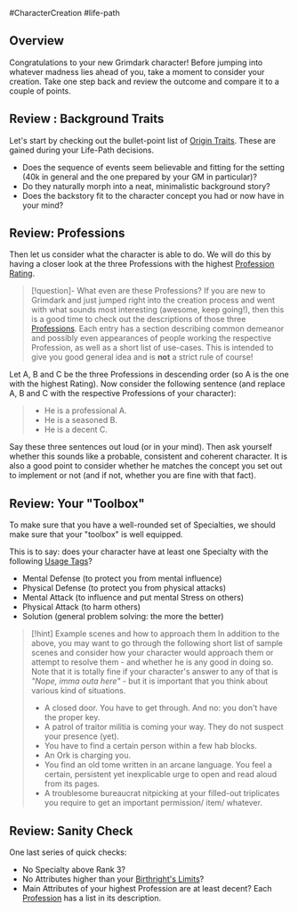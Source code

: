 #CharacterCreation #life-path 
## Overview
Congratulations to your new Grimdark character! Before jumping into whatever madness lies ahead of you, take a moment to consider your creation. Take one step back and review the outcome and compare it to a couple of points.

## Review : Background Traits
Let's start by checking out the bullet-point list of [Origin Traits](/Traits/Origin%20Trait.md). These are gained during your Life-Path decisions.
- Does the sequence of events seem believable and fitting for the setting (40k in general and the one prepared by your GM in particular)?
- Do they naturally morph into a neat, minimalistic background story?
- Does the backstory fit to the character concept you had or now have in your mind?

## Review: Professions
Then let us consider what the character is able to do. We will do this by having a closer look at the three Professions with the highest [Profession Rating](/SkillSystem/Profession%20Rating.md). 

> [!question]- What even are these Professions?
> If you are new to Grimdark and just jumped right into the creation process and went with what sounds most interesting (awesome, keep going!), then this is a good time to check out the descriptions of those three [Professions](/SkillSystem/Professions/List%20of%20Professions.md). Each entry has a section describing common demeanor and possibly even appearances of people working the respective Profession, as well as a short list of use-cases. This is intended to give you good general idea and is **not** a strict rule of course!

Let A, B and C be the three Professions in descending order (so A is the one with the highest Rating). Now consider the following sentence (and replace A, B and C with the respective Professions of your character):

> - He is a professional A.
> - He is a seasoned B.
> - He is a decent C.

Say these three sentences out loud (or in your mind). Then ask yourself whether this sounds like a probable, consistent and coherent character. It is also a good point to consider whether he matches the concept you set out to implement or not (and if not, whether you are fine with that fact).

## Review: Your "Toolbox"
To make sure that you have a well-rounded set of Specialties, we should make sure that your "toolbox" is well equipped. 

This is to say: does your character have at least one Specialty with the following [Usage Tags](/SkillSystem/Usage%20Tag.md)?
- Mental Defense (to protect you from mental influence)
- Physical Defense (to protect you from physical attacks)
- Mental Attack (to influence and put mental Stress on others)
- Physical Attack (to harm others)
- Solution (general problem solving: the more the better)


> [!hint] Example scenes and how to approach them
> In addition to the above, you may want to go through the following short list of sample scenes and consider how your character would approach them or attempt to resolve them - and whether he is any good in doing so. Note that it is totally fine if your character's answer to any of that is _"Nope, imma outa here"_ - but it is important that you think about various kind of situations.
> - A closed door. You have to get through. And no: you don't have the proper key.
> - A patrol of traitor militia is coming your way. They do not suspect your presence (yet).
> - You have to find a certain person within a few hab blocks.
> - An Ork is charging you.
> - You find an old tome written in an arcane language. You feel a certain, persistent yet inexplicable urge to open and read aloud from its pages.
> - A troublesome bureaucrat nitpicking at your filled-out triplicates you require to get an important permission/ item/ whatever.

## Review: Sanity Check
One last series of quick checks:
- No Specialty above Rank 3?
- No Attributes higher than your [Birthright's Limits](/LifePath/Birthright/Birthright.md)?
- Main Attributes of your highest Profession are at least decent? Each [Profession](/SkillSystem/Profession.md) has a list in its description.